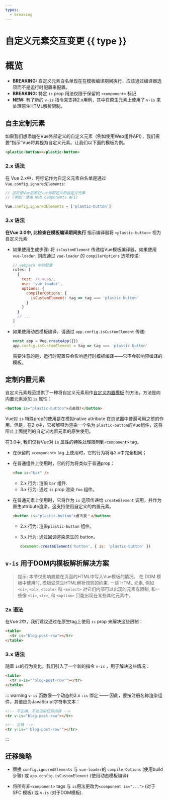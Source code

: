 ```yaml
---
types:
  - breaking
---
```


# 自定义元素交互变更 <span v-for="type in $frontmatter.types" class="badge" :key="`type-${type}`">{{ type }}</span>

# 概览

- **BREAKING:** 自定义元素白名单现在在模板编译期间执行，应该通过编译器选项而不是运行时配置来配置。
- **BREAKING:** 特定 `is` prop 用法仅限于保留的 `<component>` 标记
- **NEW:** 有了新的 `v-is` 指令来支持2.x用例，其中在原生元素上使用了 `v-is` 来处理原生HTML解析限制。

## 自主定制元素

如果我们想添加在Vue外部定义的自定义元素（例如使用Web组件API），我们需要“指示”Vue将其视为自定义元素。让我们以下面的模板为例。

```html
<plastic-button></plastic-button>
```
### 2.x 语法

在 Vue 2.x中，将标记作为自定义元素白名单是通过 `Vue.config.ignoredElements`:

```js
// 这将使Vue忽略在Vue外部定义的自定义元素
// (例如：使用 Web Components API)

Vue.config.ignoredElements = ['plastic-button']
```

### 3.x 语法

**在Vue 3.0中, 此检查在模板编译期间执行** 指示编译器将 `<plastic-button>` 视为自定义元素:

- 如果使用生成步骤: 将 `isCustomElement` 传递给Vue模板编译器，如果使用`vue-loader`, 则应通过 `vue-loader` 的 `compilerOptions` 选项传递:

  ```js
  // webpack 中的配置
  rules: [
    {
      test: /\.vue$/,
      use: 'vue-loader',
      options: {
        compilerOptions: {
          isCustomElement: tag => tag === 'plastic-button'
        }
      }
    }
    // ...
  ]
  ```

- 如果使用动态模板编译，请通过 `app.config.isCustomElement` 传递:

  ```js
  const app = Vue.createApp({})
  app.config.isCustomElement = tag => tag === 'plastic-button'
  ```

  需要注意的是，运行时配置只会影响运行时模板编译——它不会影响预编译的模板。

## 定制内置元素

自定义元素规范提供了一种将自定义元素用作[自定义内置模板](https://html.spec.whatwg.org/multipage/custom-elements.html#custom-elements-customized-builtin-example) 的方法，方法是向内置元素添加 `is` 属性：

```html
<button is="plastic-button">点击我!</button>
```

Vue对 `is` 特殊prop的使用是在模拟native attribute 在浏览器中普遍可用之前的作用。但是，在2.x中，它被解释为渲染一个名为 `plastic-button`的Vue组件，这将阻止上面提到的自定义内置元素的原生使用。

在3.0中, 我们仅将Vue对 `is` 属性的特殊处理限制到`<component>` tag。

- 在保留的 `<component>` tag 上使用时，它的行为将与2.x中完全相同；
- 在普通组件上使用时，它的行为将类似于普通prop：

  ```html
  <foo is="bar" />
  ```

  - 2.x 行为: 渲染 `bar` 组件.
  - 3.x 行为: 通过 `is` prop 渲染 `foo` 组件。

- 在普通元素上使用时，它将作为 `is` 选项传递给 `createElement` 调用，并作为原生attribute渲染，这支持使用自定义的内置元素。

  ```html
  <button is="plastic-button">点击我！</button>
  ```

  - 2.x 行为: 渲染`plastic-button` 组件。
  - 3.x 行为: 通过回调渲染原生的 button。

    ```js
    document.createElement('button', { is: 'plastic-button' })
    ```

## `v-is` 用于DOM内模板解析解决方案

> 提示: 本节仅影响直接在页面的HTML中写入Vue模板的情况。
> 在 DOM 模板中使用时, 模板受原生HTML解析规则的约束. 一些 HTML 元素, 例如 `<ul>`, `<ol>`, `<table>` 和 `<select>` 对它们内部可以出现的元素有限制, 和一些像 `<li>`, `<tr>`, 和 `<option>` 只能出现在某些其他元素中。

### 2x 语法

在Vue 2中，我们建议通过在原生tag上使用 `is`  prop 来解决这些限制：

```html
<table>
  <tr is="blog-post-row"></tr>
</table>
```

### 3.x 语法

随着 `is`的行为变化，我们引入了一个新的指令 `v-is` ，用于解决这些情况：

```html
<table>
  <tr v-is="'blog-post-row'"></tr>
</table>
```

::: warning
`v-is` 函数像一个动态的2.x `:is` 绑定 —— 因此，要按注册名称渲染组件，其值应为JavaScript字符串文本：

```html
<!-- 不正确，不会渲染任何内容 -->
<tr v-is="blog-post-row"></tr>

<!-- 正确 -->
<tr v-is="'blog-post-row'"></tr>
```

:::

## 迁移策略

- 替换 `config.ignoredElements` 与 `vue-loader`的 `compilerOptions` (使用build 步骤) 或 `app.config.isCustomElement` (使用动态模板编译)

- 将所有非`<component>` tags 与 `is`用法更改为`<component is="...">` (对于 SFC 模板) 或 `v-is` (对于DOM模板).
